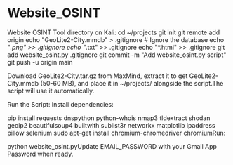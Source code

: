 # Website_OSINT
Website OSINT Tool
directory on Kali:
cd ~/projects
git init
git remote add origin <your-private-repo-url>
echo "GeoLite2-City.mmdb" > .gitignore  # Ignore the database
echo "*.png" >> .gitignore
echo "*.txt" >> .gitignore
echo "*.html" >> .gitignore
git add website_osint.py .gitignore
git commit -m "Add website_osint.py script"
git push -u origin main

Download 
GeoLite2-City.tar.gz from MaxMind, extract it to get GeoLite2-City.mmdb (50-60 MB), and place it in ~/projects/ alongside the script.The script will use it automatically.

Run the Script:
Install dependencies:

pip install requests dnspython python-whois nmap3 tldextract shodan geoip2 beautifulsoup4 builtwith sublist3r networkx matplotlib ipaddress pillow selenium
sudo apt-get install chromium-chromedriver chromiumRun:

python website_osint.pyUpdate EMAIL_PASSWORD with your Gmail App Password when ready.
